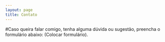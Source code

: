 ```yaml
---
layout: page
title: Contato
---
```


#Caso queira falar comigo, tenha alguma dúvida ou sugestão, preencha o formulário abaixo: (Colocar formulário).
